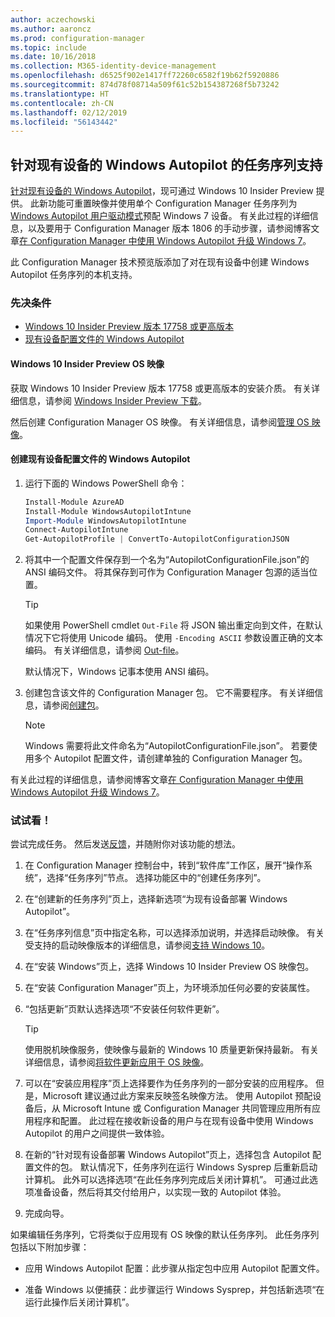 ```yaml
---
author: aczechowski
ms.author: aaroncz
ms.prod: configuration-manager
ms.topic: include
ms.date: 10/16/2018
ms.collection: M365-identity-device-management
ms.openlocfilehash: d6525f902e1417ff72260c6582f19b62f5920886
ms.sourcegitcommit: 874d78f08714a509f61c52b154387268f5b73242
ms.translationtype: HT
ms.contentlocale: zh-CN
ms.lasthandoff: 02/12/2019
ms.locfileid: "56143442"
---
```

## <a name="bkmk_autopilot"></a> 针对现有设备的 Windows Autopilot 的任务序列支持
<!--1358333-->

[针对现有设备的 Windows Autopilot](https://techcommunity.microsoft.com/t5/Windows-IT-Pro-Blog/New-Windows-Autopilot-capabilities-and-expanded-partner-support/ba-p/260430)，现可通过 Windows 10 Insider Preview 提供。 此新功能可重置映像并使用单个 Configuration Manager 任务序列为 [Windows Autopilot 用户驱动模式](https://docs.microsoft.com/windows/deployment/windows-autopilot/user-driven)预配 Windows 7 设备。 有关此过程的详细信息，以及要用于 Configuration Manager 版本 1806 的手动步骤，请参阅博客文章[在 Configuration Manager 中使用 Windows Autopilot 升级 Windows 7](https://techcommunity.microsoft.com/t5/Windows-IT-Pro-Blog/Upgrade-Windows-7-using-Windows-Autopilot-in-Configuration/ba-p/267747)。 

此 Configuration Manager 技术预览版添加了对在现有设备中创建 Windows Autopilot 任务序列的本机支持。 


### <a name="prerequisites"></a>先决条件

- [Windows 10 Insider Preview 版本 17758 或更高版本](#bkmk_autopilot-image)  
- [现有设备配置文件的 Windows Autopilot](#bkmk_autopilot-json)  

#### <a name="bkmk_autopilot-image"></a> Windows 10 Insider Preview OS 映像
获取 Windows 10 Insider Preview 版本 17758 或更高版本的安装介质。 有关详细信息，请参阅 [Windows Insider Preview 下载](https://www.microsoft.com/software-download/windowsinsiderpreviewadvanced)。  

然后创建 Configuration Manager OS 映像。 有关详细信息，请参阅[管理 OS 映像](/sccm/osd/get-started/manage-operating-system-images)。

#### <a name="bkmk_autopilot-json"></a> 创建现有设备配置文件的 Windows Autopilot
1. 运行下面的 Windows PowerShell 命令：  

    ``` PowerShell  
    Install-Module AzureAD
    Install-Module WindowsAutopilotIntune 
    Import-Module WindowsAutopilotIntune 
    Connect-AutopilotIntune 
    Get-AutopilotProfile | ConvertTo-AutopilotConfigurationJSON 
    ```  

2. 将其中一个配置文件保存到一个名为“AutopilotConfigurationFile.json”的 ANSI 编码文件。 将其保存到可作为 Configuration Manager 包源的适当位置。  

    > [!Tip]  
    > 如果使用 PowerShell cmdlet `Out-File` 将 JSON 输出重定向到文件，在默认情况下它将使用 Unicode 编码。 使用 `-Encoding ASCII` 参数设置正确的文本编码。 有关详细信息，请参阅 [Out-file](https://docs.microsoft.com/powershell/module/microsoft.powershell.utility/out-file?view=powershell-6#optional-parameters)。  
    > 
    > 默认情况下，Windows 记事本使用 ANSI 编码。  

3. 创建包含该文件的 Configuration Manager 包。 它不需要程序。 有关详细信息，请参阅[创建包](/sccm/apps/deploy-use/packages-and-programs#create-a-package-and-program)。  

    > [!NOTE]  
    > Windows 需要将此文件命名为“AutopilotConfigurationFile.json”。 若要使用多个 Autopilot 配置文件，请创建单独的 Configuration Manager 包。  

有关此过程的详细信息，请参阅博客文章[在 Configuration Manager 中使用 Windows Autopilot 升级 Windows 7](https://techcommunity.microsoft.com/t5/Windows-IT-Pro-Blog/Upgrade-Windows-7-using-Windows-Autopilot-in-Configuration/ba-p/267747)。


### <a name="try-it-out"></a>试试看！

尝试完成任务。 然后发送[反馈](/sccm/core/understand/find-help#product-feedback)，并随附你对该功能的想法。

1. 在 Configuration Manager 控制台中，转到“软件库”工作区，展开“操作系统”，选择“任务序列”节点。 选择功能区中的“创建任务序列”。  

2. 在“创建新的任务序列”页上，选择新选项“为现有设备部署 Windows Autopilot”。  

3. 在“任务序列信息”页中指定名称，可以选择添加说明，并选择启动映像。 有关受支持的启动映像版本的详细信息，请参阅[支持 Windows 10](/sccm/core/plan-design/configs/support-for-windows-10#windows-10-adk)。  

4. 在“安装 Windows”页上，选择 Windows 10 Insider Preview OS 映像包。  

5. 在“安装 Configuration Manager”页上，为环境添加任何必要的安装属性。  

6. “包括更新”页默认选择选项“不安装任何软件更新”。  

    > [!Tip]  
    > 使用脱机映像服务，使映像与最新的 Windows 10 质量更新保持最新。 有关详细信息，请参阅[将软件更新应用于 OS 映像](/sccm/osd/get-started/manage-operating-system-images#BKMK_OSImagesApplyUpdates)。  

7. 可以在“安装应用程序”页上选择要作为任务序列的一部分安装的应用程序。 但是，Microsoft 建议通过此方案来反映签名映像方法。 使用 Autopilot 预配设备后，从 Microsoft Intune 或 Configuration Manager 共同管理应用所有应用程序和配置。 此过程在接收新设备的用户与在现有设备中使用 Windows Autopilot 的用户之间提供一致体验。  

8. 在新的“针对现有设备部署 Windows Autopilot”页上，选择包含 Autopilot 配置文件的包。 默认情况下，任务序列在运行 Windows Sysprep 后重新启动计算机。 此外可以选择选项“在此任务序列完成后关闭计算机”。 可通过此选项准备设备，然后将其交付给用户，以实现一致的 Autopilot 体验。  

9. 完成向导。  

如果编辑任务序列，它将类似于应用现有 OS 映像的默认任务序列。 此任务序列包括以下附加步骤：  

- 应用 Windows Autopilot 配置：此步骤从指定包中应用 Autopilot 配置文件。  

- 准备 Windows 以便捕获：此步骤运行 Windows Sysprep，并包括新选项“在运行此操作后关闭计算机”。  


